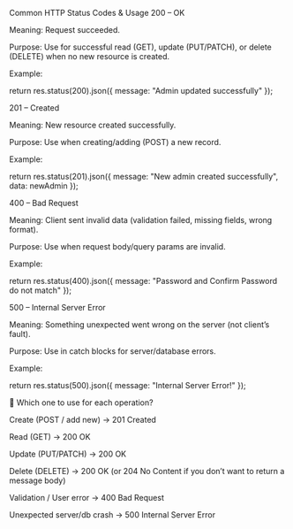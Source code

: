Common HTTP Status Codes & Usage
200 – OK

Meaning: Request succeeded.

Purpose: Use for successful read (GET), update (PUT/PATCH), or delete (DELETE) when no new resource is created.

Example:

return res.status(200).json({ message: "Admin updated successfully" });

201 – Created

Meaning: New resource created successfully.

Purpose: Use when creating/adding (POST) a new record.

Example:

return res.status(201).json({ message: "New admin created successfully", data: newAdmin });

400 – Bad Request

Meaning: Client sent invalid data (validation failed, missing fields, wrong format).

Purpose: Use when request body/query params are invalid.

Example:

return res.status(400).json({ message: "Password and Confirm Password do not match" });

500 – Internal Server Error

Meaning: Something unexpected went wrong on the server (not client’s fault).

Purpose: Use in catch blocks for server/database errors.

Example:

return res.status(500).json({ message: "Internal Server Error!" });

📌 Which one to use for each operation?

Create (POST / add new) → 201 Created

Read (GET) → 200 OK

Update (PUT/PATCH) → 200 OK

Delete (DELETE) → 200 OK
(or 204 No Content if you don’t want to return a message body)

Validation / User error → 400 Bad Request

Unexpected server/db crash → 500 Internal Server Error